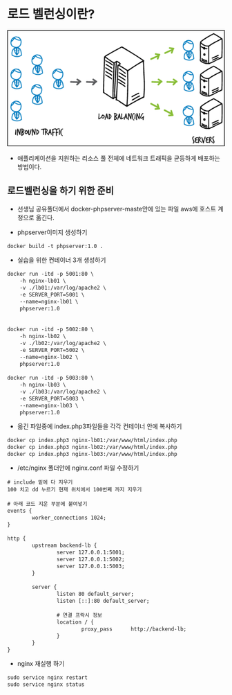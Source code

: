 # 로드 벨런싱이란?
![Alt text](image.png)
- 애플리케이션을 지원하는 리소스 풀 전체에 네트워크 트래픽을 균등하게 배포하는 방법이다.

## 로드벨런싱을 하기 위한 준비
- 선생님 공유폴더에서 docker-phpserver-maste안에 있는 파일 aws에 호스트 계정으로 옮긴다.

- phpserver이미지 생성하기
```
docker build -t phpserver:1.0 .
```

- 실습을 위한 컨테이너 3개 생성하기
```
docker run -itd -p 5001:80 \
	-h nginx-lb01 \
	-v ./lb01:/var/log/apache2 \
	-e SERVER_PORT=5001 \
	--name=nginx-lb01 \
	phpserver:1.0


docker run -itd -p 5002:80 \
	-h nginx-lb02 \
	-v ./lb02:/var/log/apache2 \
	-e SERVER_PORT=5002 \
	--name=nginx-lb02 \
	phpserver:1.0

docker run -itd -p 5003:80 \
	-h nginx-lb03 \
	-v ./lb03:/var/log/apache2 \
	-e SERVER_PORT=5003 \
	--name=nginx-lb03 \
	phpserver:1.0
```

- 옮긴 파일중에 index.php3파일들을 각각 컨테이너 안에 복사하기
```
docker cp index.php3 nginx-lb01:/var/www/html/index.php
docker cp index.php3 nginx-lb02:/var/www/html/index.php
docker cp index.php3 nginx-lb03:/var/www/html/index.php
```

- /etc/nginx 폴더안에 nginx.conf 파일 수정하기 
```
# include 밑에 다 지우기
100 치고 dd 누르기 현재 위치에서 100번째 까지 지우기

# 아래 코드 지운 부분에 붙여넣기
events {
        worker_connections 1024;
}

http {
        upstream backend-lb {
                server 127.0.0.1:5001;
                server 127.0.0.1:5002;
                server 127.0.0.1:5003;
        }

        server {
                listen 80 default_server;
                listen [::]:80 default_server;

                # 연결 프락시 정보
                location / {
                        proxy_pass      http://backend-lb;
                }
        }
}
```

- nginx 재실행 하기
```
sudo service nginx restart
sudo service nginx status
```
